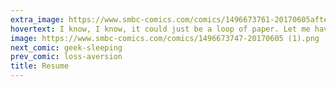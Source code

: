 ```yaml
---
extra_image: https://www.smbc-comics.com/comics/1496673761-20170605after (1).png
hovertext: I know, I know, it could just be a loop of paper. Let me have my fun.
image: https://www.smbc-comics.com/comics/1496673747-20170605 (1).png
next_comic: geek-sleeping
prev_comic: loss-aversion
title: Resume
---
```


